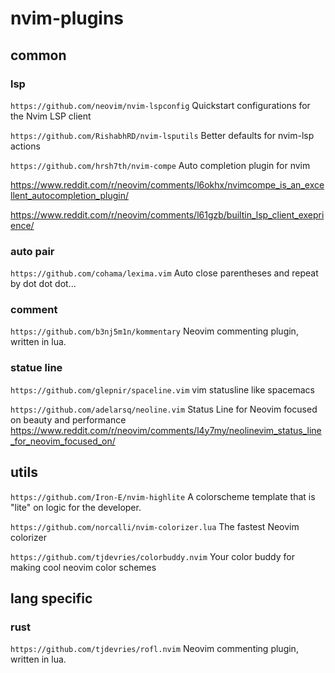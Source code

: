 # nvim-plugins


## common

### lsp

`https://github.com/neovim/nvim-lspconfig` Quickstart configurations for the Nvim LSP client 

`https://github.com/RishabhRD/nvim-lsputils` Better defaults for nvim-lsp actions 

`https://github.com/hrsh7th/nvim-compe` Auto completion plugin for nvim

https://www.reddit.com/r/neovim/comments/l6okhx/nvimcompe_is_an_excellent_autocompletion_plugin/

https://www.reddit.com/r/neovim/comments/l61gzb/builtin_lsp_client_exeprience/

### auto pair

`https://github.com/cohama/lexima.vim` Auto close parentheses and repeat by dot dot dot... 

### comment

`https://github.com/b3nj5m1n/kommentary`  Neovim commenting plugin, written in lua. 

### statue line

`https://github.com/glepnir/spaceline.vim`  vim statusline like spacemacs

`https://github.com/adelarsq/neoline.vim`  Status Line for Neovim focused on beauty and performance   https://www.reddit.com/r/neovim/comments/l4y7my/neolinevim_status_line_for_neovim_focused_on/

## utils

`https://github.com/Iron-E/nvim-highlite`  A colorscheme template that is "lite" on logic for the developer.  

`https://github.com/norcalli/nvim-colorizer.lua`  The fastest Neovim colorizer

`https://github.com/tjdevries/colorbuddy.nvim`  Your color buddy for making cool neovim color schemes 


## lang specific

### rust

`https://github.com/tjdevries/rofl.nvim`  Neovim commenting plugin, written in lua. 
